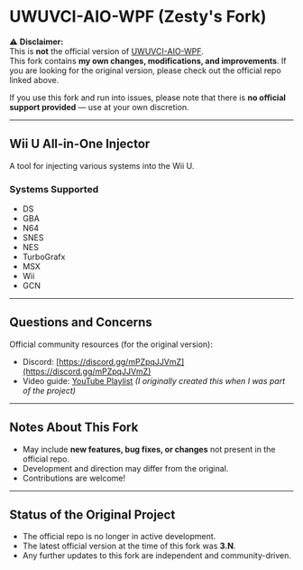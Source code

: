 # UWUVCI-AIO-WPF (Zesty's Fork)

⚠️ **Disclaimer:**  
This is **not** the official version of [UWUVCI-AIO-WPF](https://github.com/stuff-by-3-random-dudes/UWUVCI-AIO-WPF).  
This fork contains **my own changes, modifications, and improvements**. If you are looking for the original version, please check out the official repo linked above.  

If you use this fork and run into issues, please note that there is **no official support provided** — use at your own discretion.  

---

## Wii U All-in-One Injector

A tool for injecting various systems into the Wii U.

### Systems Supported
* DS  
* GBA  
* N64  
* SNES  
* NES  
* TurboGrafx  
* MSX  
* Wii  
* GCN  

---

## Questions and Concerns

Official community resources (for the original version):  
* Discord: [https://discord.gg/mPZpqJJVmZ](https://discord.gg/mPZpqJJVmZ)  
* Video guide: [YouTube Playlist](https://www.youtube.com/watch?v=1vzD_R-xPx4&list=PLbQMtrmXFIxQ1hpvu9m1th41vsaqnZ2Id) *(I originally created this when I was part of the project)*  

---

## Notes About This Fork

* May include **new features, bug fixes, or changes** not present in the official repo.  
* Development and direction may differ from the original.  
* Contributions are welcome!  

---

## Status of the Original Project
* The official repo is no longer in active development.  
* The latest official version at the time of this fork was **3.N**.  
* Any further updates to this fork are independent and community-driven.  
